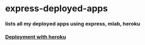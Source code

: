 # express-deployed-apps

### lists all my deployed apps using express, mlab, heroku 

### [Deployment with heroku](https://quiet-beyond-62095.herokuapp.com/)

